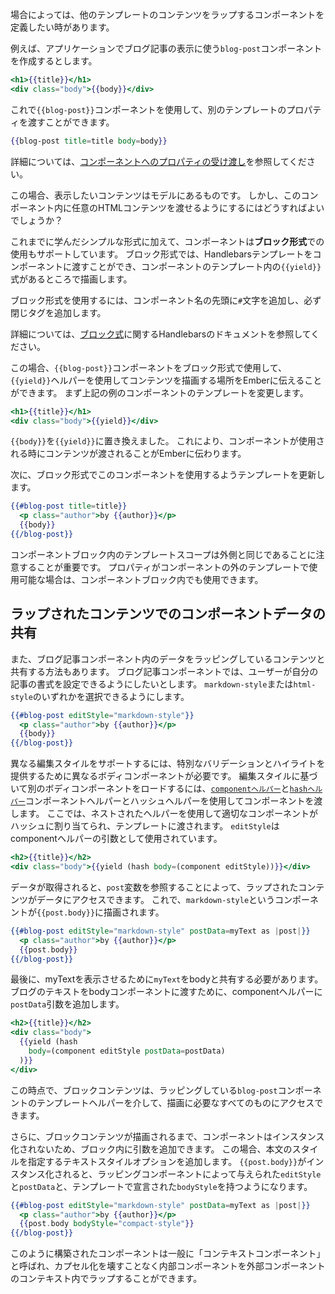 <!--
Sometimes, you may want to define a component that wraps content provided by other templates.
-->

場合によっては、他のテンプレートのコンテンツをラップするコンポーネントを定義したい時があります。

<!--
For example, imagine we are building a `blog-post` component that we can use in our application to display a blog post:
-->

例えば、アプリケーションでブログ記事の表示に使う`blog-post`コンポーネントを作成するとします。

```app/templates/components/blog-post.hbs
<h1>{{title}}</h1>
<div class="body">{{body}}</div>
```

<!--
Now, we can use the `{{blog-post}}` component and pass it properties in another template:
-->

これで`{{blog-post}}`コンポーネントを使用して、別のテンプレートのプロパティを渡すことができます。

```handlebars
{{blog-post title=title body=body}}
```

<!--
See [Passing Properties to a Component](../passing-properties-to-a-component/) for more.
-->

詳細については、[コンポーネントへのプロパティの受け渡し](../passing-properties-to-a-component/)を参照してください。

<!--
In this case, the content we wanted to display came from the model.
But what if we want the developer using our component to be able to provide custom HTML content?
-->

この場合、表示したいコンテンツはモデルにあるものです。
しかし、このコンポーネント内に任意のHTMLコンテンツを渡せるようにするにはどうすればよいでしょうか？

<!--
In addition to the simple form you've learned so far,
components also support being used in **block form**.
In block form, components can be passed a Handlebars template that is rendered inside the component's template wherever the `{{yield}}` expression appears.
-->

これまでに学んだシンプルな形式に加えて、コンポーネントは**ブロック形式**での使用もサポートしています。
ブロック形式では、Handlebarsテンプレートをコンポーネントに渡すことができ、コンポーネントのテンプレート内の`{{yield}}`式があるところで描画します。

<!--
To use the block form, add a `#` character to the beginning of the component name,
then make sure to add a closing tag.
-->

ブロック形式を使用するには、コンポーネント名の先頭に`#`文字を追加し、必ず閉じタグを追加します。

<!--
See the Handlebars documentation on [block expressions](http://handlebarsjs.com/#block-expressions) for more.
-->

詳細については、[ブロック式](http://handlebarsjs.com/#block-expressions)に関するHandlebarsのドキュメントを参照してください。

<!--
In that case, we can use the `{{blog-post}}` component in **block form** and tell Ember where the block content should be rendered using the `{{yield}}` helper.
To update the example above, we'll first change the component's template:
-->

この場合、`{{blog-post}}`コンポーネントをブロック形式で使用して、`{{yield}}`ヘルパーを使用してコンテンツを描画する場所をEmberに伝えることができます。
まず上記の例のコンポーネントのテンプレートを変更します。


```app/templates/components/blog-post.hbs
<h1>{{title}}</h1>
<div class="body">{{yield}}</div>
```

<!--
You can see that we've replaced `{{body}}` with `{{yield}}`.
This tells Ember that this content will be provided when the component is used.
-->

`{{body}}`を`{{yield}}`に置き換えました。
これにより、コンポーネントが使用される時にコンテンツが渡されることがEmberに伝わります。

<!--
Next, we'll update the template using the component to use the block form:
-->

次に、ブロック形式でこのコンポーネントを使用するようテンプレートを更新します。

```app/templates/index.hbs
{{#blog-post title=title}}
  <p class="author">by {{author}}</p>
  {{body}}
{{/blog-post}}
```

<!--
It's important to note that the template scope inside the component block is the same as outside.
If a property is available in the template outside the component, it is also available inside the component block.
-->

コンポーネントブロック内のテンプレートスコープは外側と同じであることに注意することが重要です。
プロパティがコンポーネントの外のテンプレートで使用可能な場合は、コンポーネントブロック内でも使用できます。

<!--
## Sharing Component Data with its Wrapped Content
-->

## ラップされたコンテンツでのコンポーネントデータの共有

<!--
There is also a way to share data within your blog post component with the content it is wrapping.
In our blog post component we want to provide a way for the user to configure what type of style they want to write their post in.
We will give them the option to specify either `markdown-style` or `html-style`.
-->

また、ブログ記事コンポーネント内のデータをラッピングしているコンテンツと共有する方法もあります。
ブログ記事コンポーネントでは、ユーザーが自分の記事の書式を設定できるようにしたいとします。
`markdown-style`または`html-style`のいずれかを選択できるようにします。

```app/templates/index.hbs
{{#blog-post editStyle="markdown-style"}}
  <p class="author">by {{author}}</p>
  {{body}}
{{/blog-post}}
```

<!--
Supporting different editing styles will require different body components to provide special validation and highlighting.
To load a different body component based on editing style,
you can yield the component using the [`component helper`](https://www.emberjs.com/api/ember/release/classes/Ember.Templates.helpers/methods/component?anchor=component) and [`hash helper`](https://www.emberjs.com/api/ember/release/classes/Ember.Templates.helpers/methods/hash?anchor=hash).
Here, the appropriate component is assigned to a hash using nested helpers and yielded to the template.
Notice `editStyle` being used as an argument to the component helper.
-->

異なる編集スタイルをサポートするには、特別なバリデーションとハイライトを提供するために異なるボディコンポーネントが必要です。
編集スタイルに基づいて別のボディコンポーネントをロードするには、[`componentヘルパー`](https://www.emberjs.com/api/ember/release/classes/Ember.Templates.helpers/methods/component?anchor=component)と[`hashヘルパー`](https://www.emberjs.com/api/ember/release/classes/Ember.Templates.helpers/methods/hash?anchor=hash)コンポーネントヘルパーとハッシュヘルパーを使用してコンポーネントを渡します。
ここでは、ネストされたヘルパーを使用して適切なコンポーネントがハッシュに割り当てられ、テンプレートに渡されます。
`editStyle`はcomponentヘルパーの引数として使用されています。

```app/templates/components/blog-post.hbs
<h2>{{title}}</h2>
<div class="body">{{yield (hash body=(component editStyle))}}</div>
```

<!--
Once yielded, the data can be accessed by the wrapped content by referencing the `post` variable.
Now a component called `markdown-style` will be rendered in `{{post.body}}`.
-->

データが取得されると、`post`変数を参照することによって、ラップされたコンテンツがデータにアクセスできます。
これで、`markdown-style`というコンポーネントが`{{post.body}}`に描画されます。

```app/templates/index.hbs
{{#blog-post editStyle="markdown-style" postData=myText as |post|}}
  <p class="author">by {{author}}</p>
  {{post.body}}
{{/blog-post}}
```

<!--
Finally, we need to share `myText` with the body in order to have it display.
To pass the blog text to the body component, we'll add a `postData` argument to the component helper.
-->

最後に、myTextを表示させるために`myText`をbodyと共有する必要があります。
ブログのテキストをbodyコンポーネントに渡すために、componentヘルパーに`postData`引数を追加します。

```app/templates/components/blog-post.hbs
<h2>{{title}}</h2>
<div class="body">
  {{yield (hash
    body=(component editStyle postData=postData)
  )}}
</div>
```

<!--
At this point, our block content has access to everything it needs to render,
via the wrapping `blog-post` component's template helpers.
-->

この時点で、ブロックコンテンツは、ラッピングしている`blog-post`コンポーネントのテンプレートヘルパーを介して、描画に必要なすべてのものにアクセスできます。

<!--
Additionally, since the component isn't instantiated until the block content is rendered,
we can add arguments within the block.
In this case we'll add a text style option which will dictate the style of the body text we want in our post.
When `{{post.body}}` is instantiated, it will have both the `editStyle` and `postData` given by its wrapping component,
as well as the `bodyStyle` declared in the template.
-->

さらに、ブロックコンテンツが描画されるまで、コンポーネントはインスタンス化されないため、ブロック内に引数を追加できます。
この場合、本文のスタイルを指定するテキストスタイルオプションを追加します。
`{{post.body}}`がインスタンス化されると、ラッピングコンポーネントによって与えられた`editStyle`と`postData`と、テンプレートで宣言された`bodyStyle`を持つようになります。

```app/templates/index.hbs
{{#blog-post editStyle="markdown-style" postData=myText as |post|}}
  <p class="author">by {{author}}</p>
  {{post.body bodyStyle="compact-style"}}
{{/blog-post}}
```

<!--
Components built this way are commonly referred to as "Contextual Components",
allowing inner components to be wrapped within the context of outer components without breaking encapsulation.
-->

このように構築されたコンポーネントは一般に「コンテキストコンポーネント」と呼ばれ、カプセル化を壊すことなく内部コンポーネントを外部コンポーネントのコンテキスト内でラップすることができます。
